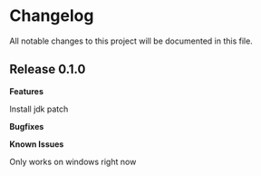 # Changelog

All notable changes to this project will be documented in this file.

## Release 0.1.0

**Features**

Install jdk patch

**Bugfixes**

**Known Issues**

Only works on windows right now
